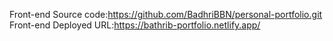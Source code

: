 Front-end Source code:https://github.com/BadhriBBN/personal-portfolio.git
Front-end Deployed URL:https://bathrib-portfolio.netlify.app/
